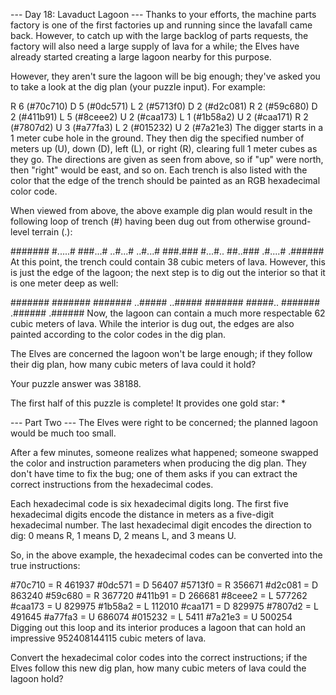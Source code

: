 --- Day 18: Lavaduct Lagoon ---
Thanks to your efforts, the machine parts factory is one of the first factories up and running since the lavafall came back. However, to catch up with the large backlog of parts requests, the factory will also need a large supply of lava for a while; the Elves have already started creating a large lagoon nearby for this purpose.

However, they aren't sure the lagoon will be big enough; they've asked you to take a look at the dig plan (your puzzle input). For example:

R 6 (#70c710)
D 5 (#0dc571)
L 2 (#5713f0)
D 2 (#d2c081)
R 2 (#59c680)
D 2 (#411b91)
L 5 (#8ceee2)
U 2 (#caa173)
L 1 (#1b58a2)
U 2 (#caa171)
R 2 (#7807d2)
U 3 (#a77fa3)
L 2 (#015232)
U 2 (#7a21e3)
The digger starts in a 1 meter cube hole in the ground. They then dig the specified number of meters up (U), down (D), left (L), or right (R), clearing full 1 meter cubes as they go. The directions are given as seen from above, so if "up" were north, then "right" would be east, and so on. Each trench is also listed with the color that the edge of the trench should be painted as an RGB hexadecimal color code.

When viewed from above, the above example dig plan would result in the following loop of trench (#) having been dug out from otherwise ground-level terrain (.):

#######
#.....#
###...#
..#...#
..#...#
###.###
#...#..
##..###
.#....#
.######
At this point, the trench could contain 38 cubic meters of lava. However, this is just the edge of the lagoon; the next step is to dig out the interior so that it is one meter deep as well:

#######
#######
#######
..#####
..#####
#######
#####..
#######
.######
.######
Now, the lagoon can contain a much more respectable 62 cubic meters of lava. While the interior is dug out, the edges are also painted according to the color codes in the dig plan.

The Elves are concerned the lagoon won't be large enough; if they follow their dig plan, how many cubic meters of lava could it hold?

Your puzzle answer was 38188.

The first half of this puzzle is complete! It provides one gold star: *

--- Part Two ---
The Elves were right to be concerned; the planned lagoon would be much too small.

After a few minutes, someone realizes what happened; someone swapped the color and instruction parameters when producing the dig plan. They don't have time to fix the bug; one of them asks if you can extract the correct instructions from the hexadecimal codes.

Each hexadecimal code is six hexadecimal digits long. The first five hexadecimal digits encode the distance in meters as a five-digit hexadecimal number. The last hexadecimal digit encodes the direction to dig: 0 means R, 1 means D, 2 means L, and 3 means U.

So, in the above example, the hexadecimal codes can be converted into the true instructions:

#70c710 = R 461937
#0dc571 = D 56407
#5713f0 = R 356671
#d2c081 = D 863240
#59c680 = R 367720
#411b91 = D 266681
#8ceee2 = L 577262
#caa173 = U 829975
#1b58a2 = L 112010
#caa171 = D 829975
#7807d2 = L 491645
#a77fa3 = U 686074
#015232 = L 5411
#7a21e3 = U 500254
Digging out this loop and its interior produces a lagoon that can hold an impressive 952408144115 cubic meters of lava.

Convert the hexadecimal color codes into the correct instructions; if the Elves follow this new dig plan, how many cubic meters of lava could the lagoon hold?